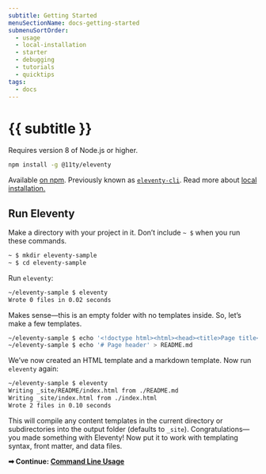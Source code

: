 ```yaml
---
subtitle: Getting Started
menuSectionName: docs-getting-started
submenuSortOrder:
  - usage
  - local-installation
  - starter
  - debugging
  - tutorials
  - quicktips
tags:
  - docs
---
```

# {{ subtitle }}

Requires version 8 of Node.js or higher.

```bash
npm install -g @11ty/eleventy
```

Available [on npm](https://www.npmjs.com/package/@11ty/eleventy). Previously known as [`eleventy-cli`](https://www.npmjs.com/package/eleventy-cli). Read more about [local installation.](/docs/local-installation/)

## Run Eleventy

Make a directory with your project in it. Don’t include `~ $` when you run these commands.

```bash
~ $ mkdir eleventy-sample
~ $ cd eleventy-sample
```

Run `eleventy`:

```bash
~/eleventy-sample $ eleventy
Wrote 0 files in 0.02 seconds
```

Makes sense—this is an empty folder with no templates inside. So, let’s make a few templates.

```bash
~/eleventy-sample $ echo '<!doctype html><html><head><title>Page title</title></head><body><p>Hi</p></body></html>' > index.html
~/eleventy-sample $ echo '# Page header' > README.md
```

We’ve now created an HTML template and a markdown template. Now run `eleventy` again:

```bash
~/eleventy-sample $ eleventy
Writing _site/README/index.html from ./README.md
Writing _site/index.html from ./index.html
Wrote 2 files in 0.10 seconds
```

This will compile any content templates in the current directory or subdirectories into the output folder (defaults to `_site`). Congratulations—you made something with Eleventy! Now put it to work with templating syntax, front matter, and data files.

**➡ Continue: [Command Line Usage](/docs/usage/)**

